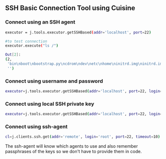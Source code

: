 
## SSH Basic Connection Tool using Cuisine

### Connect using an SSH agent

```bash
executor = j.tools.executor.getSSHBased(addr='localhost', port=22)

#to test connection
executor.execute("ls /")

Out[2]: 
(2,
 'bin\nboot\nbootstrap.py\ncdrom\ndev\netc\nhome\ninitrd.img\ninitrd.img.old\nlib\nlib64\nlost+found\nmedia\nmnt\nopt\nproc\nroot\nrun\nsbin\nsrv\nsys\ntmp\nusr\nvar\nvmlinuz\nvmlinuz.old\n\n',
 '')
```

### Connect using username and password

```bash
executor=j.tools.executor.getSSHBased(addr='localhost', port=22, login="root", passwd="1234")
```

### Connect using local SSH private key

```bash
executor=j.tools.executor.getSSHBased(addr='localhost', port=22, login="root", passwd="1234", pushkey="ovh_install")
```

### Connect using ssh-agent

```bash
cl=j.clients.ssh.get(addr='remote', login='root', port=22, timeout=10)
```

The ssh-agent will know which agents to use and also remember passphrases of the keys so we don't have to provide them in code.